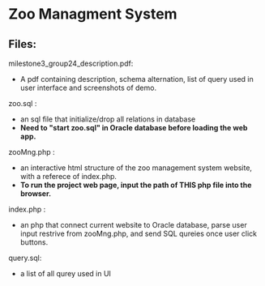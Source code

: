 # Zoo Managment System 

## Files:
milestone3_group24_description.pdf: 
- A pdf containing description, schema alternation, list of query used in user interface and screenshots of demo.

zoo.sql : 
- an sql file that initialize/drop all relations in database
- **Need to "start zoo.sql" in Oracle database before loading the web app.**


zooMng.php : 
- an interactive html structure of the zoo management system website, with a referece of index.php. 
- **To run the project web page, input the path of THIS php file into the browser.**

index.php : 
- an php that connect current website to Oracle database, parse user input restrive from zooMng.php, and send SQL qureies once user click buttons. 

query.sql:
- a list of all qurey used in UI

